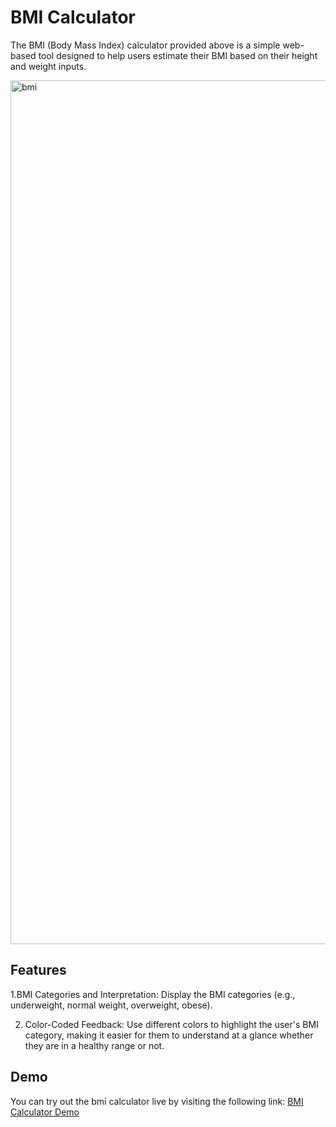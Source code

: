 # BMI Calculator 
The BMI (Body Mass Index) calculator provided above is a simple web-based tool designed to help users estimate their BMI based on their height and weight inputs.

<img width="1382" alt="bmi" src="https://github.com/shrutibist01/bmi-calculator-html-css-js/assets/142649773/ce1e23db-f612-4120-826f-37a29da7a75a">

## Features 

1.BMI Categories and Interpretation: Display the BMI categories (e.g., underweight, normal weight, overweight, obese).

2. Color-Coded Feedback: Use different colors to highlight the user's BMI category, making it easier for them to understand at a glance whether they are in a healthy range or not.

## Demo

You can try out the bmi calculator live by visiting the following link: 
[BMI Calculator Demo](http://127.0.0.1:5500/bmi.html)
